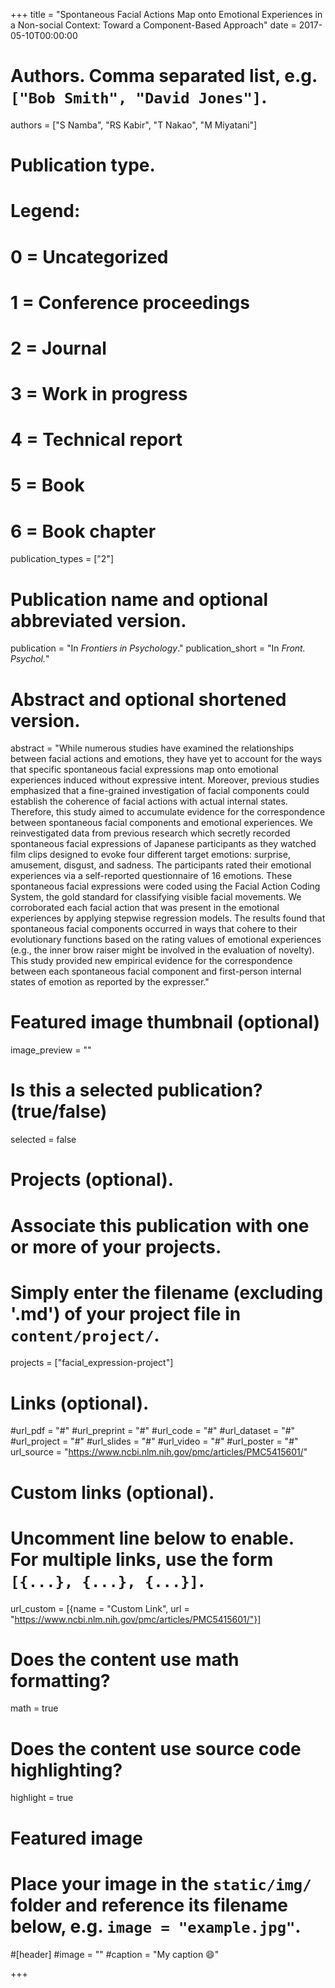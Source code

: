 +++
title = "Spontaneous Facial Actions Map onto Emotional Experiences in a Non-social Context: Toward a Component-Based Approach"
date = 2017-05-10T00:00:00

# Authors. Comma separated list, e.g. `["Bob Smith", "David Jones"]`.
authors = ["S Namba", "RS Kabir", "T Nakao", "M Miyatani"]

# Publication type.
# Legend:
# 0 = Uncategorized
# 1 = Conference proceedings
# 2 = Journal
# 3 = Work in progress
# 4 = Technical report
# 5 = Book
# 6 = Book chapter
publication_types = ["2"]

# Publication name and optional abbreviated version.
publication = "In *Frontiers in Psychology*."
publication_short = "In *Front. Psychol.*"

# Abstract and optional shortened version.
abstract = "While numerous studies have examined the relationships between facial actions and emotions, they have yet to account for the ways that specific spontaneous facial expressions map onto emotional experiences induced without expressive intent. Moreover, previous studies emphasized that a fine-grained investigation of facial components could establish the coherence of facial actions with actual internal states. Therefore, this study aimed to accumulate evidence for the correspondence between spontaneous facial components and emotional experiences. We reinvestigated data from previous research which secretly recorded spontaneous facial expressions of Japanese participants as they watched film clips designed to evoke four different target emotions: surprise, amusement, disgust, and sadness. The participants rated their emotional experiences via a self-reported questionnaire of 16 emotions. These spontaneous facial expressions were coded using the Facial Action Coding System, the gold standard for classifying visible facial movements. We corroborated each facial action that was present in the emotional experiences by applying stepwise regression models. The results found that spontaneous facial components occurred in ways that cohere to their evolutionary functions based on the rating values of emotional experiences (e.g., the inner brow raiser might be involved in the evaluation of novelty). This study provided new empirical evidence for the correspondence between each spontaneous facial component and first-person internal states of emotion as reported by the expresser."

# Featured image thumbnail (optional)
image_preview = ""

# Is this a selected publication? (true/false)
selected = false

# Projects (optional).
#   Associate this publication with one or more of your projects.
#   Simply enter the filename (excluding '.md') of your project file in `content/project/`.
projects = ["facial_expression-project"]

# Links (optional).
#url_pdf = "#"
#url_preprint = "#"
#url_code = "#"
#url_dataset = "#"
#url_project = "#"
#url_slides = "#"
#url_video = "#"
#url_poster = "#"
url_source = "https://www.ncbi.nlm.nih.gov/pmc/articles/PMC5415601/"

# Custom links (optional).
#   Uncomment line below to enable. For multiple links, use the form `[{...}, {...}, {...}]`.
url_custom = [{name = "Custom Link", url = "https://www.ncbi.nlm.nih.gov/pmc/articles/PMC5415601/"}]

# Does the content use math formatting?
math = true

# Does the content use source code highlighting?
highlight = true

# Featured image
# Place your image in the `static/img/` folder and reference its filename below, e.g. `image = "example.jpg"`.
#[header]
#image = ""
#caption = "My caption :smile:"

+++
